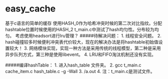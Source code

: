 # easy_cache
基于c语言的简单的缓存
使用HASH_0作为哈希冲突时候的第二次对比指纹。分配hashtable位置时候使用的HASH_2
t_main.c中测试了hash均匀性。分布较为均匀。
考虑使用headsort进行lru管理？
#####待解决问题：
	1. 线程安全问题。
	2. hash碰撞较多时候便利冲突表代价较大，现在的解决办法是将hashtable初始值设置较大！
	3. 网络模块实现，实现一种方法是采用传统的线程模型，第二种是采用异步队列方式，第三种是使用libevent。
	4. LRU和FIFO淘汰机制还没有实现。

#####编译hashTable：
    1. 进入hash_table 文件夹。
    2. gcc t_main.c cache_item.c hash_table.c -g -Wall
    3. /a.out
    4. 注：t_main.c是测试文件。
